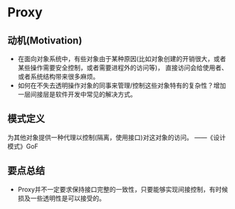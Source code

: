 # Proxy

## 动机(Motivation)
+ 在面向对象系统中，有些对象由于某种原因(比如对象创建的开销很大，或者某些操作需要安全控制，或者需要进程外的访问等)，
直接访问会给使用者、或者系统结构带来很多麻烦。
+ 如何在不失去透明操作对象的同事来管理/控制这些对象特有的复杂性？增加一层间接层是软件开发中常见的解决方式。

## 模式定义
为其他对象提供一种代理以控制(隔离，使用接口)对这对象的访问。
——《设计模式》GoF

## 要点总结
+ Proxy并不一定要求保持接口完整的一致性，只要能够实现间接控制，有时候损及一些透明性是可以接受的。
